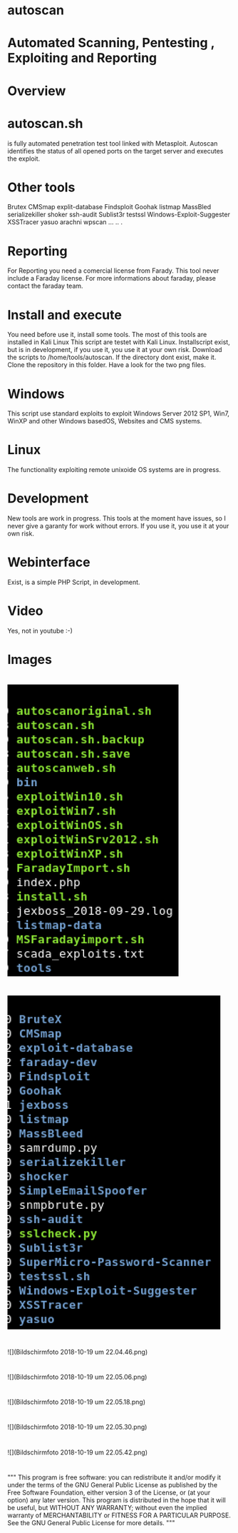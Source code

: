 # autoscan #
# Automated Scanning, Pentesting , Exploiting and Reporting
#
# Overview
# autoscan.sh 
is fully automated penetration test tool linked with Metasploit.
Autoscan identifies the status of all opened ports on the target server and executes the exploit.
# Other tools
Brutex
CMSmap
explit-database
Findsploit
Goohak
listmap
MassBled
serializekiller
shoker
ssh-audit
Sublist3r
testssl
Windows-Exploit-Suggester
XSSTracer
yasuo
arachni
wpscan
...
..
.
#
# Reporting
For Reporting you need a comercial license from Farady. This tool never include a Faraday license.
For more informations about faraday, please contact the faraday team.
#
# Install and execute
You need before use it, install some tools. The most of this tools are installed in Kali Linux
This script are testet with Kali Linux. 
Installscript exist, but is in development, if you use it, you use it at your own risk.
Download the scripts to /home/tools/autoscan. If the directory dont exist, make it.
Clone the repository in this folder.
Have a look for the two png files.
#
# Windows
This script use standard exploits to exploit Windows Server 2012 SP1, Win7, WinXP and other Windows basedOS, Websites and CMS systems.
#
# Linux
The functionality exploiting remote unixoide OS systems are in progress.
#
# Development
New tools are work in progress.
This tools at the moment have issues, so I never give a garanty for work without errors.
If you use it, you use it at your own risk.
# Webinterface
Exist, is a simple PHP Script, in development.
#
# Video
Yes, not in youtube :-)
#
# Images
#
![](File_and_Folder_Structure.png)
#
![](Used_Tools_structure.png)
#
![](Bildschirmfoto 2018-10-19 um 22.04.46.png)
#
![](Bildschirmfoto 2018-10-19 um 22.05.06.png)
#
![](Bildschirmfoto 2018-10-19 um 22.05.18.png)
#
![](Bildschirmfoto 2018-10-19 um 22.05.30.png)
#
![](Bildschirmfoto 2018-10-19 um 22.05.42.png)
# 
"""
This program is free software: you can redistribute it and/or modify
it under the terms of the GNU General Public License as published by
the Free Software Foundation, either version 3 of the License, or
(at your option) any later version.
This program is distributed in the hope that it will be useful,
but WITHOUT ANY WARRANTY; without even the implied warranty of
MERCHANTABILITY or FITNESS FOR A PARTICULAR PURPOSE.  See the
GNU General Public License for more details.
"""
